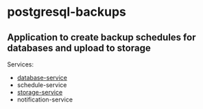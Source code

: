 # postgresql-backups
## Application to create backup schedules for databases and upload to storage 
Services:
- [database-service](database-service/README.md) 
- schedule-service
- [storage-service](storage-service/README.md) 
- notification-service